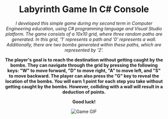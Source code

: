 


<h1 align="center">Labyrinth Game In C# Console</h1>

<p align="center">
  <i>I developed this simple game during my second term in Computer Engineering education, using C# programming language and Visual Studio platform. The game consists of a 10x10 grid, where three random paths are generated. In this grid, '1' represents a path and '0' represents a wall. Additionally, there are two bombs generated within these paths, which are represented by '2'.</i>
</p>

<p align="center">
  <b>The player's goal is to reach the destination without getting caught by the bombs. They can navigate through the grid by pressing the following keys: "W" to move forward, "D" to move right, "A" to move left, and "S" to move backward. The player can also press the "G" key to reveal the location of the bombs. You will earn 1 point for each step you take without getting caught by the bombs. However, colliding with a wall will result in a deduction of points.</b>
</p>

<p align="center">
  <b>Good luck!</b>
</p>

  
 <p align="center">
  <img src="https://github.com/iremSaral/labyrinthGameInConsole/assets/92708146/6fcb0fb1-ffd4-4e35-b74e-3a1866a3e883" alt="Game GIF">
</p>

